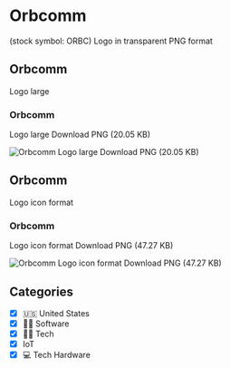 # Orbcomm
 (stock symbol: ORBC) Logo in transparent PNG format

## Orbcomm
 Logo large

### Orbcomm
 Logo large Download PNG (20.05 KB)

![Orbcomm
 Logo large Download PNG (20.05 KB)](/img/orig/ORBC_BIG-92293045.png)

## Orbcomm
 Logo icon format

### Orbcomm
 Logo icon format Download PNG (47.27 KB)

![Orbcomm
 Logo icon format Download PNG (47.27 KB)](/img/orig/ORBC-75ec45bc.png)



## Categories
- [x] 🇺🇸 United States
- [x] 👨‍💻 Software
- [x] 👩‍💻 Tech
- [x] IoT
- [x] 💻 Tech Hardware
